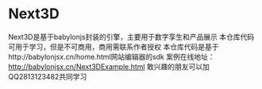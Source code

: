 # Next3D
Next3D是基于babylonjs封装的引擎，主要用于数字孪生和产品展示
本仓库代码可用于学习，但是不可商用，商用需联系作者授权
本仓库代码是基于http://babylonjsx.cn/home.html网站编辑器的sdk
案例在线地址：http://babylonjsx.cn/Next3DExample.html
敢兴趣的朋友可以加QQ2813123482共同学习
